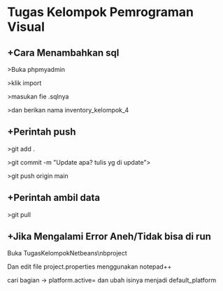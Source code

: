 <h1/>Tugas Kelompok Pemrograman Visual</h1>
<p/></p>
<h2/>+Cara Menambahkan sql</h2>
<p/>>Buka phpmyadmin</p>
<p/>>klik import</p>
<p/>>masukan fie .sqlnya</p>
<p/>>dan berikan nama inventory_kelompok_4</p>
<p/></p>
<h2/>+Perintah push</h2>
<p/>>git add .
<p/>>git commit -m "Update apa? tulis yg di update"></p>
<p/>>git push origin main</p>
<p/></p>
<h2/>+Perintah ambil data</h2>
<p/>>git pull</p>
<p/></p>
<h2/>+Jika Mengalami Error Aneh/Tidak bisa di run</h2>
<p/>Buka TugasKelompokNetbeans\nbproject</p>
<p/>Dan edit file project.properties menggunakan notepad++</p>
<p/>cari bagian -> platform.active= dan ubah isinya menjadi default_platform</p>
